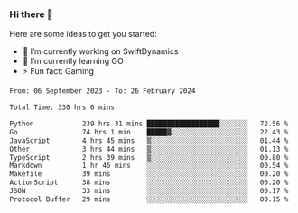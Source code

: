 ### Hi there 👋

Here are some ideas to get you started:

- 🔭 I’m currently working on SwiftDynamics
- 🌱 I’m currently learning GO
-  ⚡ Fun fact: Gaming
  
  <!--
- 👯 I’m looking to collaborate on ...
- 🤔 I’m looking for help with ...
- 💬 Ask me about ...
- 📫 How to reach me: ...
- 😄 Pronouns: ...
-->

<!--START_SECTION:waka-->

```txt
From: 06 September 2023 - To: 26 February 2024

Total Time: 330 hrs 6 mins

Python            239 hrs 31 mins ██████████████████░░░░░░░   72.56 %
Go                74 hrs 1 min    █████▓░░░░░░░░░░░░░░░░░░░   22.43 %
JavaScript        4 hrs 45 mins   ▒░░░░░░░░░░░░░░░░░░░░░░░░   01.44 %
Other             3 hrs 44 mins   ▒░░░░░░░░░░░░░░░░░░░░░░░░   01.13 %
TypeScript        2 hrs 39 mins   ▒░░░░░░░░░░░░░░░░░░░░░░░░   00.80 %
Markdown          1 hr 46 mins    ░░░░░░░░░░░░░░░░░░░░░░░░░   00.54 %
Makefile          39 mins         ░░░░░░░░░░░░░░░░░░░░░░░░░   00.20 %
ActionScript      38 mins         ░░░░░░░░░░░░░░░░░░░░░░░░░   00.20 %
JSON              33 mins         ░░░░░░░░░░░░░░░░░░░░░░░░░   00.17 %
Protocol Buffer   29 mins         ░░░░░░░░░░░░░░░░░░░░░░░░░   00.15 %
```

<!--END_SECTION:waka-->
